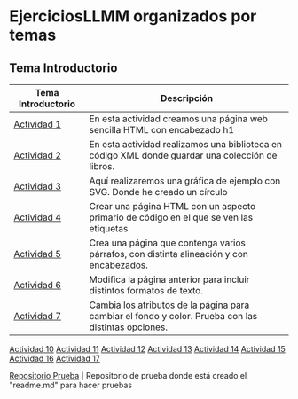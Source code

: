 # EjerciciosLLMM organizados por temas
## Tema Introductorio

Tema Introductorio | Descripción
----------- | -----------
[Actividad 1](/Tema1/Actividad-1-HTML.html) | En esta actividad creamos una página web sencilla HTML con encabezado h1
[Actividad 2](/Tema1/Actividad-2-XML-LMAR.xml) | En esta actividad realizamos una biblioteca en código XML donde guardar una colección de libros.
[Actividad 3](/Tema1/Actividad-3-SVG-LMAR.html) | Aquí realizaremos una gráfica de ejemplo con SVG. Donde he creado un círculo
[Actividad 4](/Tema1/Actividad-4.html) | Crear una página HTML con un aspecto primario de código en el que se ven las etiquetas 
[Actividad 5](/Tema1/Actividad-5.html) | Crea una página que contenga varios párrafos, con distinta alineación y con encabezados.
[Actividad 6](/Tema1/Actividad-6.html) | Modifica la página anterior para incluir distintos formatos de texto.
[Actividad 7](/Tema1/Actividad-7.html) | Cambia los atributos de la página para cambiar el fondo y color. Prueba con las distintas opciones. 


[Actividad 10](/Tema1/Actividad-10.html)
[Actividad 11](/Tema1/Actividad-11.html)
[Actividad 12](/Tema1/Actividad-12.html)
[Actividad 13](/Tema1/Actividad-13.html)
[Actividad 14](/Tema1/Actividad-14.html)
[Actividad 15](/Tema1/Actividad-15.html)
[Actividad 16](/Tema1/Actividad-16.html)
[Actividad 17](/Tema1/Actividad-17.html)













[Repositorio Prueba](https://github.com/Hadrivm/prueba) | Repositorio de prueba donde está creado el "readme.md" para hacer pruebas
